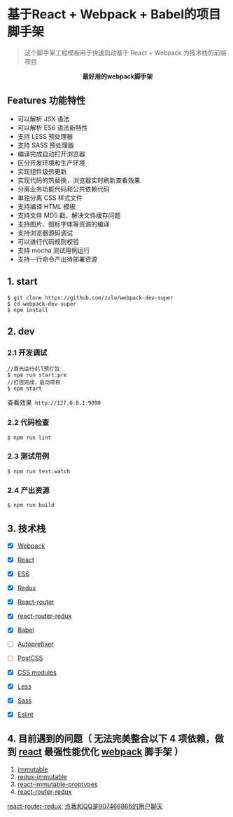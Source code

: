 # 基于React + Webpack + Babel的项目脚手架

> 这个脚手架工程模板用于快速启动基于 React + Webpack 为技术栈的前端项目

<p align="center">
  <b>最好用的webpack脚手架</b>
</p>


## Features 功能特性

- 可以解析 JSX 语法
- 可以解析 ES6 语法新特性
- 支持 LESS 预处理器
- 支持 SASS 预处理器
- 编译完成自动打开浏览器
- 区分开发环境和生产环境
- 实现组件级热更新
- 实现代码的热替换，浏览器实时刷新查看效果
- 分离业务功能代码和公共依赖代码
- 单独分离 CSS 样式文件
- 支持编译 HTML 模板
- 支持文件 MD5 戳，解决文件缓存问题
- 支持图片、图标字体等资源的编译
- 支持浏览器源码调试
- 可以进行代码规则校验
- 支持 mocha 测试用例运行
- 支持一行命令产出待部署资源

## 1. start

```
$ git clone https://github.com/zzlw/webpack-dev-super
$ cd webpack-dev-super
$ npm install
```
## 2. dev
### 2.1 开发调试
```
//首先运行dll预打包
$ npm run start:pre
//打包完成，启动项目
$ npm start
```

查看效果` http://127.0.0.1:9090`

### 2.2 代码检查
```
$ npm run lint
```

### 2.3 测试用例
```
$ npm run test:watch
```

### 2.4 产出资源
```
$ npm run build
```

## 3. 技术栈

- [x] [Webpack](https://webpack.github.io)
- [x] [React](https://facebook.github.io/react/)
- [x] [ES6](http://es6.ruanyifeng.com/)
- [x] [Redux](https://github.com/rackt/redux)
- [x] [React-router](https://github.com/rackt/react-router-redux)
- [x] [react-router-redux](https://github.com/reactjs/react-router-redux)
- [x] [Babel](https://babeljs.io/)
- [ ] [Autoprefixer](https://github.com/postcss/autoprefixer)
- [ ] [PostCSS](https://github.com/postcss/postcss)
- [x] [CSS modules](https://github.com/outpunk/postcss-modules)
- [x] [Less](https://github.com/less/less.js)
- [x] [Sass](https://github.com/sass/node-sass)
- [x] [Eslint](https://github.com/eslint/eslint)


## 4. 目前遇到的问题（ 无法完美整合以下 4 项依赖，做到 [react](https://facebook.github.io/react/) 最强性能优化 [webpack](https://webpack.github.io) 脚手架 ）
1. [immutable](https://www.npmjs.com/package/immutable)
2. [redux-immutable](https://www.npmjs.com/package/redux-immutable)
3. [react-immutable-proptypes](https://www.npmjs.com/package/react-immutable-proptypes)
4. [react-router-redux](https://www.npmjs.com/package/react-router-redux)



[react-router-redux](tencent://message/?uin=907468866&Site=&Menu=yes);
<a href="tencent://message/?uin=907468866&Site=&Menu=yes">点我和QQ是907468866的用户聊天</a>  
